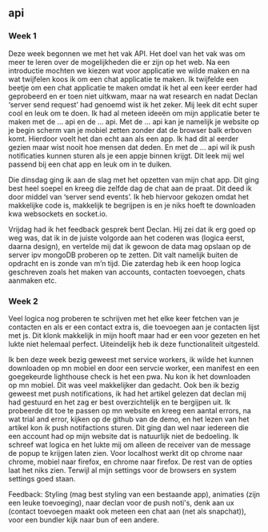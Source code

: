 ## api

### Week 1

Deze week begonnen we met het vak API. Het doel van het vak was om meer te leren  over de mogelijkheden die er zijn op het web. Na een introductie mochten we kiezen wat voor applicatie we wilde maken en na wat twijfelen koos ik om een chat applicatie te maken.
Ik twijfelde een beetje om een chat applicatie te maken omdat ik het al een keer eerder had geprobeerd en er toen niet uitkwam, maar na wat research en nadat Declan ‘server send request’ had genoemd wist ik het zeker. Mij leek dit echt super cool en leuk om te doen. 
Ik had al meteen ideeën om mijn applicatie beter te maken met de … api en de … api. Met de … api kan je namelijk je website op je begin scherm van je mobiel zetten zonder dat de browser balk erboven komt. Hierdoor voelt het dan echt aan als een app. Ik had dit al eerder gezien maar wist nooit hoe mensen dat deden. En met de … api wil ik push notificaties kunnen sturen als je een appje binnen krijgt. Dit leek mij wel passend bij een chat app en leuk om in te duiken. 

Die dinsdag ging ik aan de slag met het opzetten van mijn chat app. Dit ging best heel soepel en kreeg die zelfde dag de chat aan de praat.  Dit deed ik door middel van ‘server send events’. Ik heb hiervoor gekozen omdat het makkelijke code is, makkelijk te begrijpen is en je niks hoeft te downloaden kwa websockets en socket.io. 

Vrijdag had ik het feedback gesprek bent Declan. Hij zei dat ik erg goed op weg was, dat ik in de juiste volgorde aan het coderen was (logica eerst, daarna design), en vertelde mij dat ik gewoon de data mag opslaan op de server ipv mongoDB proberen op te zetten. Dit valt namelijk buiten de opdracht en is zonde van m’n tijd. 
Die zaterdag heb ik een hoop logica geschreven zoals het maken van accounts, contacten toevoegen, chats aanmaken etc. 

### Week 2

Veel logica nog proberen te schrijven met het elke keer fetchen van je contacten en als er een contact extra is, die toevoegen aan je contacten lijst met js. Dit klonk makkelijk in mijn hooft maar had er een voor gezeten en het lukte niet helemaal perfect. Uiteindelijk heb ik deze functionaliteit uitgesteld. 

Ik ben deze week bezig geweest met service workers, ik wilde het kunnen downloaden op mn mobiel en door een servcie worker, een manifest en een goegekeurde lighthouse check is het een pwa. Nu kon ik het downloaden op mn mobiel. Dit was veel makkelijker dan gedacht.
Ook ben ik bezig geweest met push notifications, ik had het artikel gelezen dat declan mij had gestuurd en het zag er best overzichtelijk en te bergijpen uit. Ik probeerde dit toe te passen op mn website en kreeg een aantal errors, na wat trial and error, kijken op de github van de demo, en het lezen van het artikel kon ik push notifactions sturen. Dit ging dan wel naar iedereen die een account had op mijn website dat is natuurlijk niet de bedoeling. Ik schreef wat logica en het lukte mij om alleen de receiver van de message de popup te krijgen laten zien. Voor localhost werkt dit op chrome naar chrome, mobiel naar firefox, en chrome naar firefox. De rest van de opties laat het niks zien. Terwijl al mijn settings voor de browsers en system settings goed staan.  

Feedback:
Styling (mag best styling van een bestaande app), animaties (zijn een leuke toevoeging), naar declan voor de push noti's, denk aan ux (contact toevoegen maakt ook meteen een chat aan (net als snapchat)), voor een bundler kijk naar bun of een andere. 